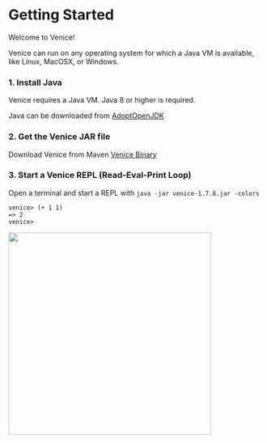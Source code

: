 # Getting Started

Welcome to Venice!

Venice can run on any operating system for which a Java VM is available, 
like Linux, MacOSX, or Windows.


### 1. Install Java

Venice requires a Java VM. Java 8 or higher is required.

Java can be downloaded from [AdoptOpenJDK](https://adoptopenjdk.net/)


### 2. Get the Venice JAR file

Download Venice from Maven [Venice Binary](https://search.maven.org/artifact/com.github.jlangch/venice/1.7.8/jar)


### 3. Start a Venice REPL (Read-Eval-Print Loop)

Open a terminal and start a REPL with `java -jar venice-1.7.8.jar -colors`

```text
venice> (+ 1 1)
=> 2
venice>
```

<img src="https://github.com/jlangch/venice/blob/master/doc/charts/repl.png" width="400">

